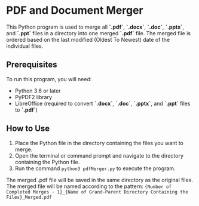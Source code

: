 # PDF and Document Merger
This Python program is used to merge all **\`.pdf\`**, **\`.docx\`**, **\`.doc\`**, **\`.pptx\`**, and **\`.ppt\`** files in a directory into one merged **\`.pdf\`** file. The merged file is ordered based on the last modified (Oldest To Newest) date of the individual files.

## Prerequisites
To run this program, you will need:
- Python 3.6 or later
- PyPDF2 library
- LibreOffice (required to convert **\`.docx\`**, **\`.doc\`**, **\`.pptx\`**, and **\`.ppt\`** files to **\`.pdf\`**)

## How to Use
1. Place the Python file in the directory containing the files you want to merge.
2. Open the terminal or command prompt and navigate to the directory containing the Python file.
3. Run the command `python3 pdfMerger.py` to execute the program.

The merged .pdf file will be saved in the same directory as the original files. The merged file will be named according to the pattern:
`{Number of Completed Merges - 1}_{Name of Grand-Parent Directory Containing the Files}_Merged.pdf
`